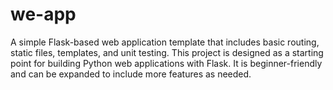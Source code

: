 # we-app
A simple Flask-based web application template that includes basic routing, static files, templates, and unit testing. This project is designed as a starting point for building Python web applications with Flask. It is beginner-friendly and can be expanded to include more features as needed.
